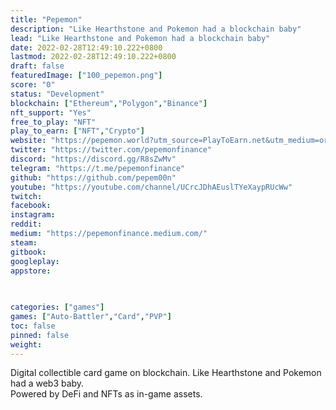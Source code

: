 ```yaml
---
title: "Pepemon"
description: "Like Hearthstone and Pokemon had a blockchain baby"
lead: "Like Hearthstone and Pokemon had a blockchain baby"
date: 2022-02-28T12:49:10.222+0800
lastmod: 2022-02-28T12:49:10.222+0800
draft: false
featuredImage: ["100_pepemon.png"]
score: "0"
status: "Development"
blockchain: ["Ethereum","Polygon","Binance"]
nft_support: "Yes"
free_to_play: "NFT"
play_to_earn: ["NFT","Crypto"]
website: "https://pepemon.world?utm_source=PlayToEarn.net&utm_medium=organic&utm_campaign=gamepage"
twitter: "https://twitter.com/pepemonfinance"
discord: "https://discord.gg/R8sZwMv"
telegram: "https://t.me/pepemonfinance"
github: "https://github.com/pepem00n"
youtube: "https://youtube.com/channel/UCrcJDhAEuslTYeXaypRUcWw"
twitch: 
facebook: 
instagram: 
reddit: 
medium: "https://pepemonfinance.medium.com/"
steam: 
gitbook: 
googleplay: 
appstore: 

  
    
categories: ["games"]
games: ["Auto-Battler","Card","PVP"]
toc: false
pinned: false
weight: 
---
```

Digital collectible card game on blockchain. Like Hearthstone and Pokemon had a web3 baby. <br> Powered by DeFi and NFTs as in-game assets.